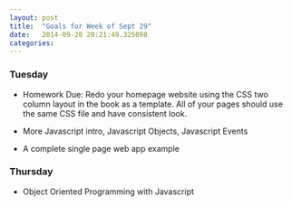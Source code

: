 ```yaml
---
layout: post
title:  "Goals for Week of Sept 29"
date:   2014-09-28 20:21:49.325098
categories:
---
```


### Tuesday

* Homework Due:  Redo your homepage website using the CSS two column layout in the book as a template.  All of your pages should use the same CSS file and have consistent look.

* More Javascript intro, Javascript Objects, Javascript Events
* A complete single page web app example

### Thursday

* Object Oriented Programming with Javascript